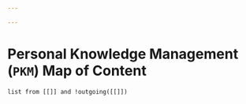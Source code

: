 ```yaml
---

---
```


# Personal Knowledge Management (`PKM`) Map of Content

```dataview
list from [[]] and !outgoing([[]]) 
```